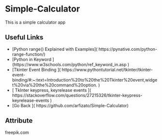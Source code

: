 # Simple-Calculator
This is a simple calculator app 

## Useful Links 

<ul>
<li>[Python range() Explained with Examples]( https://pynative.com/python-range-function/) </li>

<li>[Python in Keyword ](https://www.w3schools.com/python/ref_keyword_in.asp )</li>

<li>[Tkinter Event Binding  ]( https://www.pythontutorial.net/tkinter/tkinter-event-binding/#:~:text=Introduction%20to%20the%20Tkinter%20event,widget%20via%20the%20command%20option. )</li>

<li>[ TkInter keypress, keyrelease events ]( https://stackoverflow.com/questions/27215326/tkinter-keypress-keyrelease-events )</li>

<li>[Go Back  ](  https://github.com/arfizato/Simple-Calculator)</li>

</ul>

## Attribute 


freepik.com
